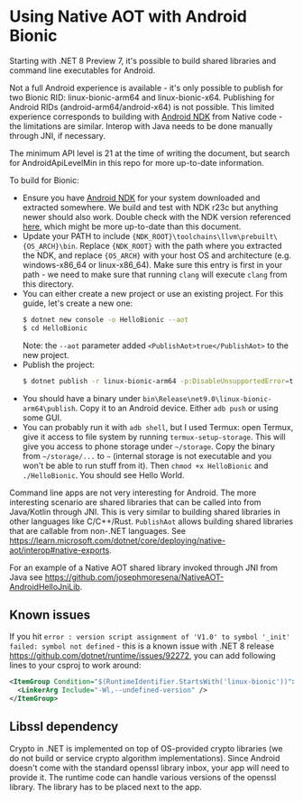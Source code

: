 # Using Native AOT with Android Bionic

Starting with .NET 8 Preview 7, it's possible to build shared libraries and command line executables for Android.

Not a full Android experience is available - it's only possible to publish for two Bionic RID: linux-bionic-arm64 and linux-bionic-x64. Publishing for Android RIDs (android-arm64/android-x64) is not possible. This limited experience corresponds to building with [Android NDK](https://developer.android.com/ndk) from Native code - the limitations are similar. Interop with Java needs to be done manually through JNI, if necessary.

The minimum API level is 21 at the time of writing the document, but search for AndroidApiLevelMin in this repo for more up-to-date information.

To build for Bionic:

* Ensure you have [Android NDK](https://developer.android.com/ndk/downloads) for your system downloaded and extracted somewhere. We build and test with NDK r23c but anything newer should also work. Double check with the NDK version referenced [here](/docs/workflow/testing/libraries/testing-android.md), which might be more up-to-date than this document.
* Update your PATH to include `{NDK_ROOT}\toolchains\llvm\prebuilt\{OS_ARCH}\bin`. Replace `{NDK_ROOT}` with the path where you extracted the NDK, and replace `{OS_ARCH}` with your host OS and architecture (e.g. windows-x86_64 or linux-x86_64). Make sure this entry is first in your path - we need to make sure that running `clang` will execute `clang` from this directory.
* You can either create a new project or use an existing project. For this guide, let's create a new one:
  ```sh
  $ dotnet new console -o HelloBionic --aot
  $ cd HelloBionic
  ```
  Note: the `--aot` parameter added `<PublishAot>true</PublishAot>` to the new project.
* Publish the project:
  ```sh
  $ dotnet publish -r linux-bionic-arm64 -p:DisableUnsupportedError=true -p:PublishAotUsingRuntimePack=true
  ```
* You should have a binary under `bin\Release\net9.0\linux-bionic-arm64\publish`. Copy it to an Android device. Either `adb push` or using some GUI.
* You can probably run it with `adb shell`, but I used Termux: open Termux, give it access to file system by running `termux-setup-storage`. This will give you access to phone storage under `~/storage`. Copy the binary from `~/storage/...` to `~` (internal storage is not executable and you won't be able to run stuff from it). Then `chmod +x HelloBionic` and `./HelloBionic`. You should see Hello World.

Command line apps are not very interesting for Android. The more interesting scenario are shared libraries that can be called into from Java/Kotlin through JNI. This is very similar to building shared libraries in other languages like C/C++/Rust. `PublishAot` allows building shared libraries that are callable from non-.NET languages. See https://learn.microsoft.com/dotnet/core/deploying/native-aot/interop#native-exports.

For an example of a Native AOT shared library invoked through JNI from Java see https://github.com/josephmoresena/NativeAOT-AndroidHelloJniLib.

## Known issues

If you hit `error : version script assignment of 'V1.0' to symbol '_init' failed: symbol not defined` - this is a known issue with .NET 8 release https://github.com/dotnet/runtime/issues/92272, you can add following lines to your csproj to work around:

```xml
<ItemGroup Condition="$(RuntimeIdentifier.StartsWith('linux-bionic'))">
  <LinkerArg Include="-Wl,--undefined-version" />
</ItemGroup>
```

## Libssl dependency

Crypto in .NET is implemented on top of OS-provided crypto libraries (we do not build or service crypto algorithm implementations). Since Android doesn't come with the standard openssl library inbox, your app will need to provide it. The runtime code can handle various versions of the openssl library. The library has to be placed next to the app.
